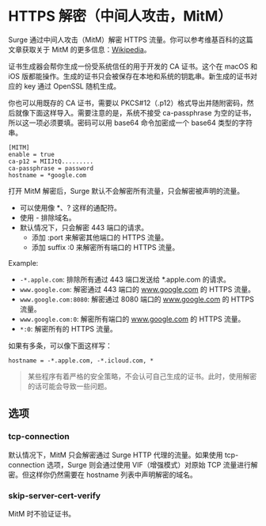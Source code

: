 # HTTPS 解密（中间人攻击，MitM）

Surge 通过中间人攻击（MitM）解密 HTTPS 流量。你可以参考维基百科的这篇文章获取关于 MitM 的更多信息：[Wikipedia](https://en.wikipedia.org/wiki/Man-in-the-middle_attack)。

证书生成器会帮你生成一份受系统信任的用于开发的 CA 证书。这个在 macOS 和 iOS 版都能操作。生成的证书只会被保存在本地和系统的钥匙串。新生成的证书对应的 key 通过 OpenSSL 随机生成。

你也可以用既存的 CA 证书，需要以 PKCS\#12（.p12）格式导出并随附密码，然后就像下面这样导入。需要注意的是，系统不接受 ca-passphrase 为空的证书，所以这一项必须要填。密码可以用 base64 命令加密成一个 base64 类型的字符串。

```text
[MITM]
enable = true
ca-p12 = MIIJtQ.........
ca-passphrase = password
hostname = *google.com
```

打开 MitM 解密后，Surge 默认不会解密所有流量，只会解密被声明的流量。

* 可以使用像 \*、? 这样的通配符。
* 使用 - 排除域名。
* 默认情况下，只会解密 443 端口的请求。
  * 添加 :port 来解密其他端口的 HTTPS 流量。
  * 添加 suffix :0 来解密所有端口的 HTTPS 流量。

Example:

* `-*.apple.com`: 排除所有通过 443 端口发送给 \*.apple.com 的请求。
* `www.google.com`: 解密通过 443 端口的 www.google.com 的 HTTPS 流量。
* `www.google.com:8080`: 解密通过 8080 端口的 www.google.com 的 HTTPS 流量。
* `www.google.com:0`: 解密所有端口的 www.google.com 的 HTTPS 流量。
* `*:0`: 解密所有的 HTTPS 流量。

如果有多条，可以像下面这样写：

`hostname = -*.apple.com, -*.icloud.com, *`

> 某些程序有着严格的安全策略，不会认可自己生成的证书。此时，使用解密的话可能会导致一些问题。

## 选项

### **tcp-connection**

默认情况下，MitM 只会解密通过 Surge HTTP 代理的流量。如果使用 tcp-connection 选项，Surge 则会通过使用 VIF（增强模式）对原始 TCP 流量进行解密。但这样你仍然需要在 hostname 列表中声明解密的域名。

### **skip-server-cert-verify**

MitM 时不验证证书。

